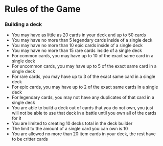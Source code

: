 # Rules of the Game

### Building a deck
- You may have as little as 20 cards in your deck and up to 50 cards
- You may have no more than 5 legendary cards inside of a single deck
- You may have no more than 10 epic cards inside of a single deck
- You may have no more than 15 rare cards inside of a single deck
- For common cards, you may have up to 10 of the exact same card in a single deck
- For uncommon cards, you may have up to 5 of the exact same card in a single deck
- For rare cards, you may have up to 3 of the exact same card in a single deck
- For epic cards, you may have up to 2 of the exact same cards in a single deck
- For legendary cards, you may not have any duplicates of that card in a single deck
- You are able to build a deck out of cards that you do not own, you just will not be able to use that deck in a battle until you own all of the cards for it
- You are limited to creating 10 decks total in the deck builder
- The limit to the amount of a single card you can own is 10
- You are allowed no more than 20 item cards in your deck, the rest have to be critter cards